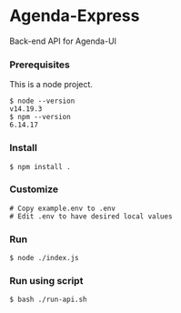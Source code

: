 # Agenda-Express
Back-end API for Agenda-UI

### Prerequisites
This is a node project.
```
$ node --version
v14.19.3
$ npm --version
6.14.17
```

### Install
```
$ npm install .
```

### Customize
```
# Copy example.env to .env 
# Edit .env to have desired local values
```

### Run
```
$ node ./index.js
```

### Run using script
```
$ bash ./run-api.sh
```

